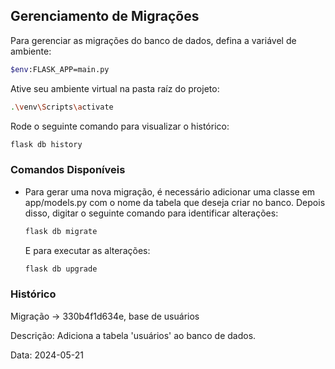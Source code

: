 ## Gerenciamento de Migrações

Para gerenciar as migrações do banco de dados, defina a variável de ambiente:
```bash
$env:FLASK_APP=main.py
```

Ative seu ambiente virtual na pasta raíz do projeto:
```bash
.\venv\Scripts\activate
```

Rode o seguinte comando para visualizar o histórico:
```bash
flask db history
```

### Comandos Disponíveis

- Para gerar uma nova migração, é necessário adicionar uma classe em app/models.py com o nome da tabela que deseja criar no banco. Depois disso, digitar o seguinte comando para identificar alterações:  
  ```bash
  flask db migrate
  ```
  E para executar as alterações:
  ```bash
  flask db upgrade
  ```
  


### Histórico

Migração <base> -> 330b4f1d634e, base de usuários

Descrição: Adiciona a tabela 'usuários' ao banco de dados.

Data: 2024-05-21

